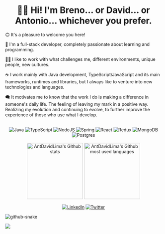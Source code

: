 <div align="center">
  <h1>👋🏻 Hi! I'm Breno... or David... or Antonio... whichever you prefer.</h1>
</div>

🙃 It's a pleasure to welcome you here!

🔋 I'm a full-stack developer, completely passionate about learning and programming.

👊🏻 I like to work with what challenges me, different environments, unique people, new cultures.

☕ I work mainly with Java development, TypeScript/JavaScript and its main frameworks, runtimes and libraries, but I always like to venture into new technologies and languages.

🗨️ It motivates me to know that the work I do is making a difference in someone's daily life. The feeling of leaving my mark in a positive way. Realizing my evolution and continuing to evolve, to further improve the experience of those who use what I develop.

<div align="center">
  </br>
  <div align="center">
    <img alt="Java" src="https://img.shields.io/badge/java-%23ED8B00.svg?style=for-the-badge&logo=java&logoColor=white" />
    <img alt="TypeScript" src="https://img.shields.io/badge/typescript-%23007ACC.svg?style=for-the-badge&logo=typescript&logoColor=white" />
    <img alt="NodeJS" src="https://img.shields.io/badge/node.js-6DA55F?style=for-the-badge&logo=node.js&logoColor=white" />
    <img alt="Spring" src="https://img.shields.io/badge/spring-%236DB33F.svg?style=for-the-badge&logo=spring&logoColor=white" />
    <img alt="React" src="https://img.shields.io/badge/react-%2320232a.svg?style=for-the-badge&logo=react&logoColor=%2361DAFB" />
    <img alt="Redux" src="https://img.shields.io/badge/redux-%23593d88.svg?style=for-the-badge&logo=redux&logoColor=white" />
    <img alt="MongoDB" src="https://img.shields.io/badge/MongoDB-%234ea94b.svg?style=for-the-badge&logo=mongodb&logoColor=white" />
    <img alt="Postgres" src="https://img.shields.io/badge/postgres-%23316192.svg?style=for-the-badge&logo=postgresql&logoColor=white" />
  </div>
  
  </br>
  
  <img height="180em" alt="AntDavidLima's Github stats" src="https://github-readme-stats.vercel.app/api?username=AntDavidLima&theme=dracula&hide_border=false&include_all_commits=true&count_private=true" />
  <img height="180em" alt="AntDavidLima's Github most used languages" src="https://github-readme-stats.vercel.app/api/top-langs/?username=AntDavidLima&theme=dracula&hide_border=false&include_all_commits=true&count_private=true&layout=compact" />
  
  </br>
  
  <a href="https://linkedin.com/in/antdavidlima"><img alt="LinkedIn" src="https://img.shields.io/badge/LinkedIn-%230077B5.svg?logo=linkedin&logoColor=white" /></a>
  <a href="https://twitter.com/caradebreno"><img alt="Twitter" src="https://img.shields.io/badge/Twitter-%231DA1F2.svg?logo=Twitter&logoColor=white" /></a>
</div>

  <picture>
    <source media="(prefers-color-scheme: dark)" srcset="github-snake-dark.svg" />
    <source media="(prefers-color-scheme: light)" srcset="github-snake.svg" />
    <img alt="github-snake" src="github-snake.svg" />
  </picture>

![](https://api.visitorbadge.io/api/VisitorHit?user=estruyf&repo=github-visitors-badge&countColor=%237B1E7A)
